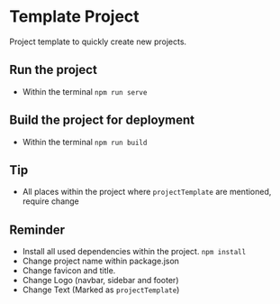 # Template Project
Project template to quickly create new projects.


## Run the project
  - Within the terminal ```npm run serve```

## Build the project for deployment
  - Within the terminal ```npm run build```

## Tip
  - All places within the project where ```projectTemplate``` are mentioned, require change

## Reminder
  - Install all used dependencies within the project. ```npm install```
  - Change project name within package.json
  - Change favicon and title.
  - Change Logo (navbar, sidebar and footer)
  - Change Text (Marked as ```projectTemplate```) 

